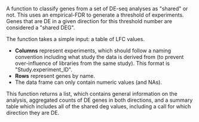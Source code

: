 A function to classify genes from a set of DE-seq analyses as "shared" or not. This uses an empirical-FDR to generate a threshold of experiments. Genes that are DE in a given direction for this threshold number are considered a "shared DEG".

The function takes a simple input: a table of LFC values. 
* **Columns** represent experiments, which should follow a naming convention including what study the data is derived from (to prevent over-influence of libraries from the same study). This format is "Study.experiment_ID".
* **Rows** represent genes by name.
* The data frame can only contain numeric values (and NAs).

This function returns a list, which contains general information on the analysis, aggregated counts of DE genes in both directions, and a summary table which includes all of the shared deg values, including a call for which direction they are DE.

